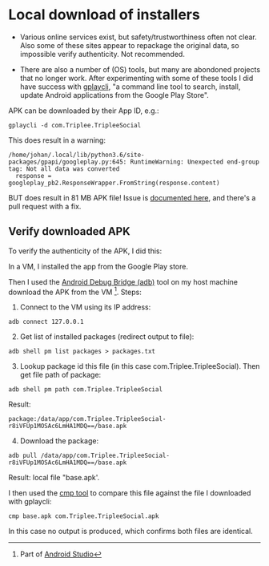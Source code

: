 # Local download of installers

- Various online services exist, but safety/trustworthiness often not clear. Also some of these sites appear to repackage the original data, so impossible verify authenticity. Not recommended.

- There are also a number of (OS) tools, but many are abondoned projects that no longer work. After experimenting with some of these tools I did have success with [gplaycli](https://github.com/matlink/gplaycli), "a command line tool to search, install, update Android applications from the Google Play Store". 

APK can be downloaded by their App ID, e.g.:

```
gplaycli -d com.Triplee.TripleeSocial
```

This does result in a warning:

```
/home/johan/.local/lib/python3.6/site-packages/gpapi/googleplay.py:645: RuntimeWarning: Unexpected end-group tag: Not all data was converted
  response = googleplay_pb2.ResponseWrapper.FromString(response.content)
```

BUT does result in 81 MB APK file! Issue is [documented here](https://github.com/matlink/gplaycli/issues/272), and there's a pull request with a fix.

## Verify downloaded APK

To verify the authenticity of the APK, I did this:

In a VM, I installed the app from the Google Play store.

Then I used the [Android Debug Bridge (adb)](https://developer.android.com/studio/command-line/adb) tool on my host machine download the APK from the VM [^1]. Steps:

1. Connect to the VM using its IP address:

  ```
  adb connect 127.0.0.1
  ```

2. Get list of installed packages (redirect output to file):

  ```
  adb shell pm list packages > packages.txt
  ```

3. Lookup package id this file (in this case com.Triplee.TripleeSocial). Then get file path of package: 

  ```
  adb shell pm path com.Triplee.TripleeSocial
  ```

  Result:

  ```
  package:/data/app/com.Triplee.TripleeSocial-r8iVFUp1MOSAc6LmHA1MDQ==/base.apk
  ```

4. Download the package:

  ```
  adb pull /data/app/com.Triplee.TripleeSocial-r8iVFUp1MOSAc6LmHA1MDQ==/base.apk
  ```

  Result: local file "base.apk'.

I then used the [cmp tool](https://linux.die.net/man/1/cmp) to compare this file against the file I downloaded with gplaycli:

```
cmp base.apk com.Triplee.TripleeSocial.apk
```

In this case no output is produced, which confirms both files are identical.

[^1]: Part of [Android Studio](https://developer.android.com/studio)